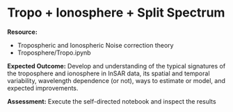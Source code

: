 # Tropo + Ionosphere + Split Spectrum

**Resource:** 

+ Tropospheric and Ionospheric Noise correction theory
+ Troposphere/Tropo.ipynb

**Expected Outcome:** Develop and understanding of the typical signatures of the troposphere and ionosphere in InSAR data, its spatial and temporal variability, wavelength dependence (or not), ways to estimate or model, and expected improvements.

**Assessment:** Execute the self-directed notebook and inspect the results
